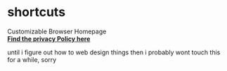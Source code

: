 # shortcuts

Customizable Browser Homepage <br/>
**[Find the privacy Policy here](https://chazzox.github.io/privacy)**

until i figure out how to web design things then i probably wont touch this for a while, sorry
